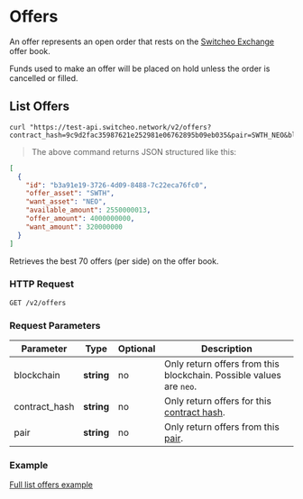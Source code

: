 # Offers

An offer represents an open order that rests on the [Switcheo Exchange](https://switcheo.exchange) offer book.

Funds used to make an offer will be placed on hold unless the order is cancelled or filled.

## List Offers

 ```shell
 curl "https://test-api.switcheo.network/v2/offers?contract_hash=9c9d2fac35987621e252981e06762895b09eb035&pair=SWTH_NEO&blockchain=neo"
 ```

 > The above command returns JSON structured like this:

 ```json
 [
   {
     "id": "b3a91e19-3726-4d09-8488-7c22eca76fc0",
     "offer_asset": "SWTH",
     "want_asset": "NEO",
     "available_amount": 2550000013,
     "offer_amount": 4000000000,
     "want_amount": 320000000
   }
 ]
 ```

Retrieves the best 70 offers (per side) on the offer book.

### HTTP Request

`GET /v2/offers`

### Request Parameters

Parameter     | Type       | Optional | Description
------------- | ---------- | -------- | -----------
blockchain    | **string** | no       | Only return offers from this blockchain. Possible values are `neo`.
contract_hash | **string** | no       | Only return offers for this [contract hash](#contracts).
pair          | **string** | no       | Only return offers from this [pair](#pairs).

### Example
[Full list offers example](https://github.com/ConjurTech/switcheo-api-examples/blob/master/src/examples/offers/listOffersExample.js)
